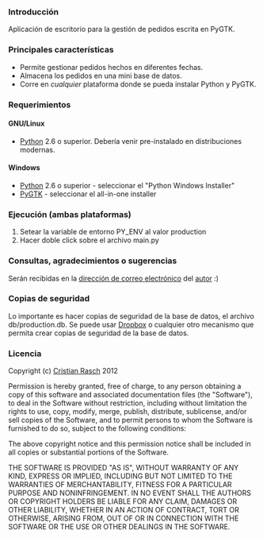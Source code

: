 ### Introducción ###
Aplicación de escritorio para la gestión de pedidos escrita en PyGTK.

### Principales características ###
* Permite gestionar pedidos hechos en diferentes fechas.
* Almacena los pedidos en una mini base de datos.
* Corre en *cualquier* plataforma donde se pueda instalar Python y PyGTK.

### Requerimientos ###
#### GNU/Linux ####
* [Python](http://www.python.org/) 2.6 o superior. Debería venir pre-instalado en distribuciones modernas.

#### Windows ####
* [Python](http://www.python.org/download/) 2.6 o superior - seleccionar el "Python Windows Installer"
* [PyGTK](http://www.pygtk.org/downloads.html) - seleccionar el all-in-one installer

### Ejecución (ambas plataformas) ###
1. Setear la variable de entorno PY_ENV al valor production
2. Hacer doble click sobre el archivo main.py

### Consultas, agradecimientos o sugerencias ###
Serán recibidas en la [dirección de correo electrónico](mailto:cristianrasch@gmail.com) del [autor](http://www.cristianrasch.com.ar/) :)

### Copias de seguridad ###
Lo importante es hacer copias de seguridad de la base de datos, el archivo db/production.db. Se puede usar [Dropbox](http://www.dropbox.com) o cualquier otro mecanismo que permita crear copias de seguridad de la base de datos.

### Licencia ###
Copyright (c) [Cristian Rasch](http://www.cristianrasch.com.ar/) 2012

Permission is hereby granted, free of charge, to any person obtaining a copy of this software and associated documentation files (the "Software"), to deal in the Software without restriction, including without limitation the rights to use, copy, modify, merge, publish, distribute, sublicense, and/or sell copies of the Software, and to permit persons to whom the Software is furnished to do so, subject to the following conditions:

The above copyright notice and this permission notice shall be included in all copies or substantial portions of the Software.

THE SOFTWARE IS PROVIDED "AS IS", WITHOUT WARRANTY OF ANY KIND, EXPRESS OR IMPLIED, INCLUDING BUT NOT LIMITED TO THE WARRANTIES OF MERCHANTABILITY, FITNESS FOR A PARTICULAR PURPOSE AND NONINFRINGEMENT. IN NO EVENT SHALL THE AUTHORS OR COPYRIGHT HOLDERS BE LIABLE FOR ANY CLAIM, DAMAGES OR OTHER LIABILITY, WHETHER IN AN ACTION OF CONTRACT, TORT OR OTHERWISE, ARISING FROM, OUT OF OR IN CONNECTION WITH THE SOFTWARE OR THE USE OR OTHER DEALINGS IN THE SOFTWARE.
